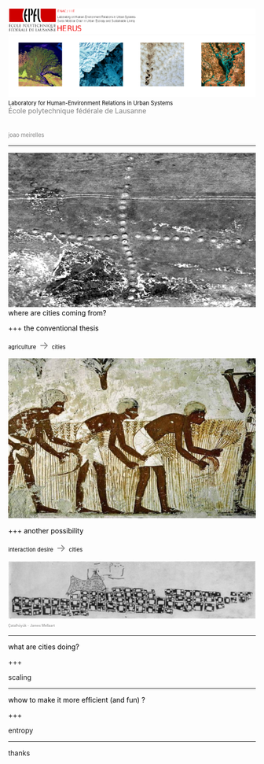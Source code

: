 ![logo](pics/herus.png)
![env](pics/env.png)
<br>
<span style="color:black; font-size: 0.8em;">Laboratory for Human-Environment Relations in Urban Systems</span>
<br>
<span style="color:gray; font-size: 1em;">École polytechnique fédérale de Lausanne</span>


<br>
<span style="color:gray; font-size: 0.8em;">joao meirelles</span>

---
![ancient1](pics/ancient2_nasa.jpg)
<span style="color:black; font-size: 1em;">where are cities coming from?</span>
<br>

+++
<span style="color:black; font-size: 1em;">the conventional thesis</span>
<br>


<span style="color:black; font-size: 0.8em;">agriculture</span><span style="color:grey; font-size: 1.5em;">   ->   </span><span style="color:black; font-size: 0.8em;">cities</span>

![agriculture](pics/agriculture.jpg)


+++
<span style="color:black; font-size: 1em;">another possibility</span>
<br>

<span style="color:black; font-size: 0.8em;">interaction desire</span><span style="color:grey; font-size: 1.5em;">   ->   </span><span style="color:black; font-size: 0.8em;">cities</span>

![ancient1](pics/catal_map_1964.png)
<span style="color:grey; font-size: 0.5em;">   Çatalhöyük - James Mellaart   </span>


---

<span style="color:black; font-size: 1em;">what are cities doing?</span>
<br>

+++

scaling

---

<span style="color:black; font-size: 1em;">whow to make it more efficient (and fun) ?</span>
<br>

+++

entropy

---
thanks
